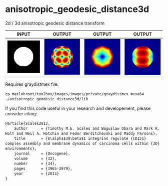 # anisotropic_geodesic_distance3d
2d / 3d anisotropic geodesic distance transform<br/>

| INPUT | OUTPUT | OUTPUT | OUTPUT |
| ------------- | ------------- | ------------- | ------------- |
| <img src="https://github.com/BoguslawObara/anisotropic_geodesic_distance3d/blob/master/im/sphere.png" width="250">  | <img src="https://github.com/BoguslawObara/anisotropic_geodesic_distance3d/blob/master/im/sphere_111.png" width="250"> | <img src="https://github.com/BoguslawObara/anisotropic_geodesic_distance3d/blob/master/im/sphere_122.png" width="250"> | <img src="https://github.com/BoguslawObara/anisotropic_geodesic_distance3d/blob/master/im/sphere_221.png" width="250"> |


Requires graydistmex file:

    cp matlabroot/toolbox/images/images/private/graydistmex.mexa64 ~/anisotropic_geodesic_distance3d/lib 


If you find this code useful in your research and developement, please consider citing:

    @article{Scales2013,
        author      = {Timothy M.E. Scales and Boguslaw Obara and Mark R. Holt and Neil A. Hotchin and Fedor Berditchevski and Maddy Parsons},
        title       = {$\alpha$3$\beta$1 integrins regulate {CD151} complex assembly and membrane dynamics of carcinoma cells within {3D} environments},
        journal     = {Oncogene},
        volume      = {32},
        number      = {34},
        pages       = {3965-3979},
        year        = {2013}
    }

